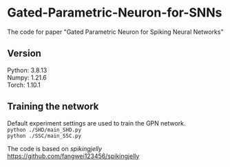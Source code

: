 # Gated-Parametric-Neuron-for-SNNs
The code for paper "Gated Parametric Neuron for Spiking Neural Networks"
## Version
Python: 3.8.13  
Numpy: 1.21.6  
Torch: 1.10.1  
## Training the network
Default experiment settings are used to train the GPN network.  
`python ./SHD/main_SHD.py`  
`python ./SSC/main_SSC.py`

The code is based on *spikingjelly* https://github.com/fangwei123456/spikingjelly
